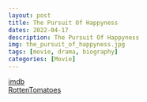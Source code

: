 ```yaml
---
layout: post
title: The Pursuit Of Happyness
dates: 2022-04-17
description: The Pursuit Of Happyness
img: the_pursuit_of_happyness.jpg
tags: [movie, drama, biography]
categories: [Movie]
---
```


[imdb](https://www.imdb.com/title/tt0454921/)  
[RottenTomatoes](https://www.rottentomatoes.com/m/pursuit_of_happyness)
